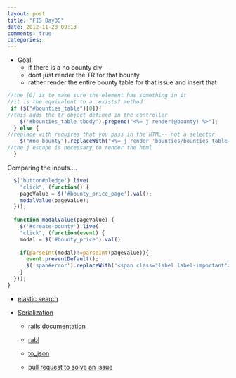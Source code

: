 ```yaml
---
layout: post
title: "FIS Day35"
date: 2012-11-28 09:13
comments: true
categories: 
---
```


- Goal:
  - if there is a no bounty div
  - dont just render the TR for that bounty
  - rather render the entire bounty table for that issue and insert that

```javascript
//the [0] is to make sure the element has something in it
//it is the equivalent to a .exists? method
 if ($("#bounties_table")[0]){
//this adds the tr object defined in the controller
    $('#bounties_table tbody').prepend("<%= j render(@bounty) %>");
  } else {
//replace with requires that you pass in the HTML-- not a selector
    $("#no_bounty").replaceWith("<%= j render 'bounties/bounties_table', :issue => @bounty.issue %>")
//the j escape is necessary to render the html
  }
```

Comparing the inputs....
```javascript Pulling out values for two different forms
  $('button#pledge').live(
    "click", (function() {
    pageValue = $('#bounty_price_page').val();
    modalValue(pageValue);
  }));
  
  function modalValue(pageValue) {
    $('#create-bounty').live(
    "click", (function(event) {
    modal = $('#bounty_price').val();
    
    if(parseInt(modal)!=parseInt(pageValue)){
      event.preventDefault();
      $('span#error').replaceWith('<span class="label label-important">Please Enter The Same Value</span>');
    }   
  }));
}
```

- [elastic search](http://www.elasticsearch.org/)

- [Serialization](http://en.wikipedia.org/wiki/Serialization)
  - [rails documentation](http://api.rubyonrails.org/classes/ActiveModel/Serializers/JSON.html)
  - [rabl](http://railscasts.com/episodes/322-rabl?view=asciicast)
  - [to_json](http://jonathanjulian.com/2010/04/rails-to_json-or-as_json/)

  - [pull request to solve an issue](https://github.com/features/projects/issues)